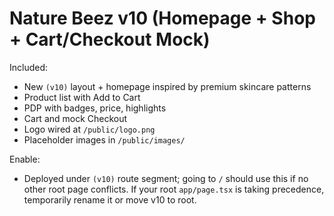 # Nature Beez v10 (Homepage + Shop + Cart/Checkout Mock)

Included:
- New `(v10)` layout + homepage inspired by premium skincare patterns
- Product list with Add to Cart
- PDP with badges, price, highlights
- Cart and mock Checkout
- Logo wired at `/public/logo.png`
- Placeholder images in `/public/images/`

Enable:
- Deployed under `(v10)` route segment; going to `/` should use this if no other root page conflicts. If your root `app/page.tsx` is taking precedence, temporarily rename it or move v10 to root.
